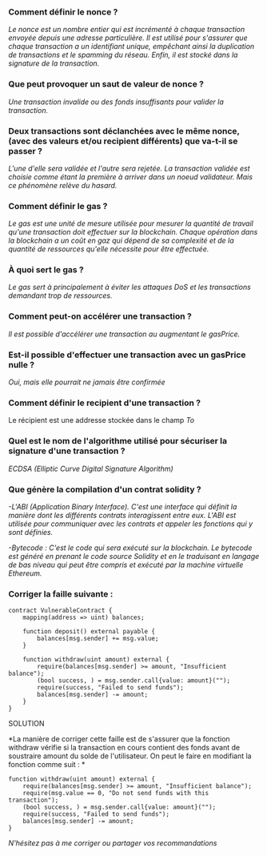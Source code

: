 

### Comment définir le nonce ?
*Le nonce est un nombre entier qui est incrémenté à chaque transaction envoyée depuis une adresse particulière. Il est utilisé pour s'assurer que chaque transaction a un identifiant unique, empêchant ainsi la duplication de transactions et le spamming du réseau. Enfin, il est stocké dans la signature de la transaction.*

### Que peut provoquer un saut de valeur de nonce ?
*Une transaction invalide ou des fonds insuffisants pour valider la transaction.*

### Deux transactions sont déclanchées avec le même nonce, (avec des valeurs et/ou recipient différents) que va-t-il se passer ?
*L'une d'elle sera validée et l'autre sera rejetée. La transaction validée est choisie comme étant la première à arriver dans un noeud validateur. Mais ce phénomène relève du hasard.*

### Comment définir le gas ?
*Le gas est une unité de mesure utilisée pour mesurer la quantité de travail qu'une transaction doit effectuer sur la blockchain. Chaque opération dans la blockchain a un coût en gaz qui dépend de sa complexité et de la quantité de ressources qu'elle nécessite pour être effectuée.*

### À quoi sert le gas ?
*Le gas sert à principalement à éviter les attaques DoS et les transactions demandant trop de ressources.*

### Comment peut-on accélérer une transaction ?
*Il est possible d'accélérer une transaction au augmentant le gasPrice.*

### Est-il possible d'effectuer une transaction avec un gasPrice nulle ?
*Oui, mais elle pourrait ne jamais être confirmée*

### Comment définir le recipient d'une transaction ?
Le récipient est une addresse stockée dans le champ *To*

### Quel est le nom de l'algorithme utilisé pour sécuriser la signature d'une transaction ?
*ECDSA (Elliptic Curve Digital Signature Algorithm)*

### Que génère la compilation d'un contrat solidity ?
*-L'ABI (Application Binary Interface). C'est une interface qui définit la manière dont les différents contrats interagissent entre eux. L'ABI est utilisée pour communiquer avec les contrats et appeler les fonctions qui y sont définies.*

*-Bytecode : C'est le code qui sera exécuté sur la blockchain. Le bytecode est généré en prenant le code source Solidity et en le traduisant en langage de bas niveau qui peut être compris et exécuté par la machine virtuelle Ethereum.*

### Corriger la faille suivante :

```
contract VulnerableContract {
    mapping(address => uint) balances;

    function deposit() external payable {
        balances[msg.sender] += msg.value;
    }

    function withdraw(uint amount) external {
        require(balances[msg.sender] >= amount, "Insufficient balance");
        (bool success, ) = msg.sender.call{value: amount}("");
        require(success, "Failed to send funds");
        balances[msg.sender] -= amount;
    }
}
```

SOLUTION

*La manière de corriger cette faille est de s'assurer que la fonction withdraw vérifie si la transaction en cours contient des fonds avant de soustraire amount du solde de l'utilisateur. On peut le faire en modifiant la fonction comme suit : *

```
function withdraw(uint amount) external {
    require(balances[msg.sender] >= amount, "Insufficient balance");
    require(msg.value == 0, "Do not send funds with this transaction");
    (bool success, ) = msg.sender.call{value: amount}("");
    require(success, "Failed to send funds");
    balances[msg.sender] -= amount;
}
```




*N'hésitez pas à me corriger ou partager vos recommandations*
